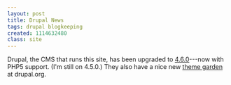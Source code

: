 ```yaml
---
layout: post
title: Drupal News
tags: drupal blogkeeping
created: 1114632480
class: site
---
```

Drupal, the CMS that runs this site, has been upgraded to [4.6.0](http://drupal.org/drupal-4.6.0)---now with PHP5 support.  (I'm still on 4.5.0.)  They also have a nice new [theme garden](http://themes.drupal.org/garden) at drupal.org.
